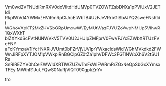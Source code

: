 Vm0wd2VFNUdiRmRXV0doVlltdHdUMVp0TVZOWFZsbDNXa1pPVlUxV2JETldi
RkpIWVd4YWMxZHViRmRpClJrcElWbTB4UzFJeVRrbGlSbVJYQ2sweFNsRldi
WGhoVXpKT2MxZHVSbGRpUmxwWVEyMUtWazFJYUZoVwpNMUp5VlhwR1QxWXhT
blZXYkdScFVtNUNWVkV5TVV0U2JHUlpZMFprV0FwVFJVcEZWbXRTUzFVeFNY
aFcKYmxaV1lYcHNXRlJVUmt0bFZrVjVUVlprYWxacldsWldiWGhMVkdkd2FW
WnJiRFpXYTJOM1pVWkplRnBGClpGZ0tZa1phVDFWc2FGTlNWbXh6V2tSU1Rs
SnRlREZYV0hCelZWWldXRTlWZUZwTmFsWlFWRmRrZGxNeQpSbGxXYmsxTFEy
MWthR1JuUFQwS0NuRjVlQT09CgpkZnY=

tro